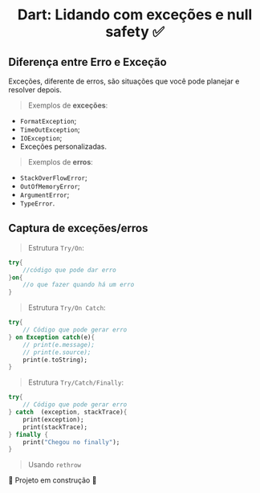 <h1 align="center"> Dart: Lidando com exceções e null safety ✅ </h1>

## Diferença entre Erro e Exceção

Exceções, diferente de erros, são situações que você pode planejar e resolver depois.

> Exemplos de **exceções**:

- `FormatException`;
- `TimeOutException`;
- `IOException`;
- Exceções personalizadas.

> Exemplos de **erros**:

- `StackOverFlowError`;
- `OutOfMemoryError`;
- `ArgumentError`;
- `TypeError`.

## Captura de exceções/erros

> Estrutura `Try/On`:

```dart
try{
    //código que pode dar erro
}on{
    //o que fazer quando há um erro
}
```

> Estrutura `Try/On Catch`:

```dart
try{
    // Código que pode gerar erro
} on Exception catch(e){
    // print(e.message);
    // print(e.source);
    print(e.toString);
}
```

> Estrutura `Try/Catch/Finally`:

```dart
try{
    // Código que pode gerar erro
} catch  (exception, stackTrace){
    print(exception);
    print(stackTrace);
} finally {
    print("Chegou no finally");
}
```

> Usando `rethrow`

:construction: Projeto em construção :construction:
